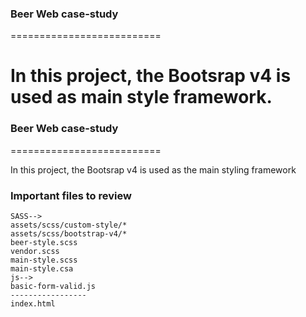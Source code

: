 
### Beer Web case-study
==========================

In this project, the Bootsrap v4 is used as main style framework.
=======

### Beer Web case-study
==========================


In this project, the Bootsrap v4 is used as the main styling framework


### Important files to review
```
SASS-->
assets/scss/custom-style/*
assets/scss/bootstrap-v4/*
beer-style.scss
vendor.scss
main-style.scss
main-style.csa
js-->
basic-form-valid.js
-----------------
index.html
```


